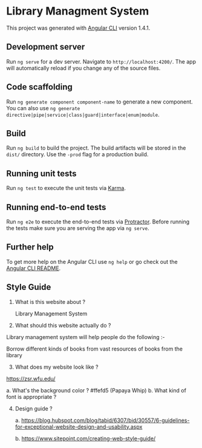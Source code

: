 # Library Managment System

This project was generated with [Angular CLI](https://github.com/angular/angular-cli) version 1.4.1.

## Development server

Run `ng serve` for a dev server. Navigate to `http://localhost:4200/`. The app will automatically reload if you change any of the source files.

## Code scaffolding

Run `ng generate component component-name` to generate a new component. You can also use `ng generate directive|pipe|service|class|guard|interface|enum|module`.

## Build

Run `ng build` to build the project. The build artifacts will be stored in the `dist/` directory. Use the `-prod` flag for a production build.

## Running unit tests

Run `ng test` to execute the unit tests via [Karma](https://karma-runner.github.io).

## Running end-to-end tests

Run `ng e2e` to execute the end-to-end tests via [Protractor](http://www.protractortest.org/).
Before running the tests make sure you are serving the app via `ng serve`.

## Further help

To get more help on the Angular CLI use `ng help` or go check out the [Angular CLI README](https://github.com/angular/angular-cli/blob/master/README.md).


## Style Guide

1. What is this website about ?

   Library Management System

2. What should this website actually do ?

  Library management system will help people do the following :-  
  
  Borrow different kinds of books from vast resources of books from the library
  
3. What does my website look like ?
  
  https://zsr.wfu.edu/
  
  a. What's the background color ? #ffefd5 (Papaya Whip)
  b. What kind of font is appropriate ? <link href="https://fonts.googleapis.com/css?family=Roboto" rel="stylesheet">
  
4. Design guide ?
   
   a. https://blog.hubspot.com/blog/tabid/6307/bid/30557/6-guidelines-for-exceptional-website-design-and-usability.aspx
   
   b. https://www.sitepoint.com/creating-web-style-guide/
